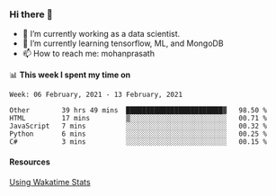### Hi there 👋

- 🔭 I’m currently working as a data scientist.
- 🌱 I’m currently learning tensorflow, ML, and MongoDB
- 📫 How to reach me: mohanprasath

📊 **This week I spent my time on**
<!--START_SECTION:waka-->
```text
Week: 06 February, 2021 - 13 February, 2021

Other        39 hrs 49 mins  ████████████████████████▓   98.50 % 
HTML         17 mins         ▒░░░░░░░░░░░░░░░░░░░░░░░░   00.71 % 
JavaScript   7 mins          ░░░░░░░░░░░░░░░░░░░░░░░░░   00.32 % 
Python       6 mins          ░░░░░░░░░░░░░░░░░░░░░░░░░   00.25 % 
C#           3 mins          ░░░░░░░░░░░░░░░░░░░░░░░░░   00.15 % 
```
<!--END_SECTION:waka-->

#### Resources
[Using Wakatime Stats](https://github.com/marketplace/actions/waka-readme)
